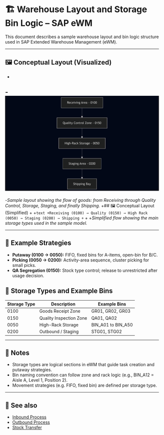 # 🏗️ Warehouse Layout and Storage Bin Logic – SAP eWM

This document describes a sample warehouse layout and bin logic structure used in SAP Extended Warehouse Management (eWM).

---

## 🖼️ Conceptual Layout (Visualized)

-
-![Warehouse Layout](example-documents/sap-diagram.png)
-
-*Sample layout showing the flow of goods: from Receiving through Quality Control, Storage, Staging, and finally Shipping.*
+## 🖼️ Conceptual Layout (Simplified)
+
+```text
+Receiving (0100) → Quality (0150) → High Rack (0050) → Staging (0200) → Shipping
+```
+
+*Simplified flow showing the main storage types used in the sample model.*

---

## 🧠 Example Strategies

- **Putaway (0100 → 0050):** FIFO, fixed bins for A-items, open-bin for B/C.
- **Picking (0050 → 0200):** Activity-area sequence, cluster picking for small picks.
- **QA Segregation (0150):** Stock type control; release to unrestricted after usage decision.


## 🧱 Storage Types and Example Bins

| Storage Type | Description                  | Example Bins        |
|--------------|------------------------------|---------------------|
| 0100         | Goods Receipt Zone           | GR01, GR02, GR03    |
| 0150         | Quality Inspection Zone      | QA01, QA02          |
| 0050         | High-Rack Storage            | BIN_A01 to BIN_A50  |
| 0200         | Outbound / Staging           | STG01, STG02        |

---

## 📌 Notes

- Storage types are logical sections in eWM that guide task creation and putaway strategies.
- Bin naming convention can follow zone and rack logic (e.g., BIN_A12 = Aisle A, Level 1, Position 2).
- Movement strategies (e.g. FIFO, fixed bin) are defined per storage type.

---


## 📎 See also
- [Inbound Process](inbound-process.md)
- [Outbound Process](outbound-process.md)
- [Stock Transfer](stock-transfer.md)
